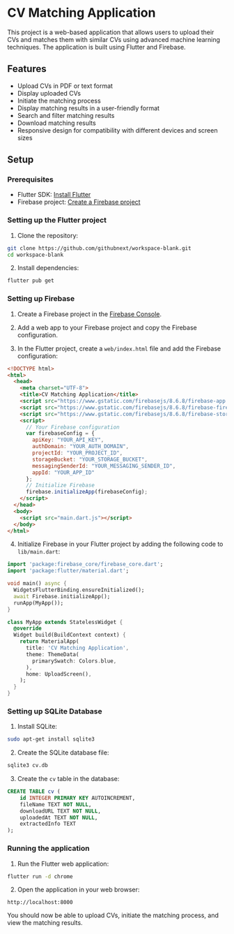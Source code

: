 # CV Matching Application

This project is a web-based application that allows users to upload their CVs and matches them with similar CVs using advanced machine learning techniques. The application is built using Flutter and Firebase.

## Features

- Upload CVs in PDF or text format
- Display uploaded CVs
- Initiate the matching process
- Display matching results in a user-friendly format
- Search and filter matching results
- Download matching results
- Responsive design for compatibility with different devices and screen sizes

## Setup

### Prerequisites

- Flutter SDK: [Install Flutter](https://flutter.dev/docs/get-started/install)
- Firebase project: [Create a Firebase project](https://firebase.google.com/)

### Setting up the Flutter project

1. Clone the repository:

```bash
git clone https://github.com/githubnext/workspace-blank.git
cd workspace-blank
```

2. Install dependencies:

```bash
flutter pub get
```

### Setting up Firebase

1. Create a Firebase project in the [Firebase Console](https://console.firebase.google.com/).

2. Add a web app to your Firebase project and copy the Firebase configuration.

3. In the Flutter project, create a `web/index.html` file and add the Firebase configuration:

```html
<!DOCTYPE html>
<html>
  <head>
    <meta charset="UTF-8">
    <title>CV Matching Application</title>
    <script src="https://www.gstatic.com/firebasejs/8.6.8/firebase-app.js"></script>
    <script src="https://www.gstatic.com/firebasejs/8.6.8/firebase-firestore.js"></script>
    <script src="https://www.gstatic.com/firebasejs/8.6.8/firebase-storage.js"></script>
    <script>
      // Your Firebase configuration
      var firebaseConfig = {
        apiKey: "YOUR_API_KEY",
        authDomain: "YOUR_AUTH_DOMAIN",
        projectId: "YOUR_PROJECT_ID",
        storageBucket: "YOUR_STORAGE_BUCKET",
        messagingSenderId: "YOUR_MESSAGING_SENDER_ID",
        appId: "YOUR_APP_ID"
      };
      // Initialize Firebase
      firebase.initializeApp(firebaseConfig);
    </script>
  </head>
  <body>
    <script src="main.dart.js"></script>
  </body>
</html>
```

4. Initialize Firebase in your Flutter project by adding the following code to `lib/main.dart`:

```dart
import 'package:firebase_core/firebase_core.dart';
import 'package:flutter/material.dart';

void main() async {
  WidgetsFlutterBinding.ensureInitialized();
  await Firebase.initializeApp();
  runApp(MyApp());
}

class MyApp extends StatelessWidget {
  @override
  Widget build(BuildContext context) {
    return MaterialApp(
      title: 'CV Matching Application',
      theme: ThemeData(
        primarySwatch: Colors.blue,
      ),
      home: UploadScreen(),
    );
  }
}
```

### Setting up SQLite Database

1. Install SQLite:

```bash
sudo apt-get install sqlite3
```

2. Create the SQLite database file:

```bash
sqlite3 cv.db
```

3. Create the `cv` table in the database:

```sql
CREATE TABLE cv (
    id INTEGER PRIMARY KEY AUTOINCREMENT,
    fileName TEXT NOT NULL,
    downloadURL TEXT NOT NULL,
    uploadedAt TEXT NOT NULL,
    extractedInfo TEXT
);
```

### Running the application

1. Run the Flutter web application:

```bash
flutter run -d chrome
```

2. Open the application in your web browser:

```
http://localhost:8000
```

You should now be able to upload CVs, initiate the matching process, and view the matching results.
